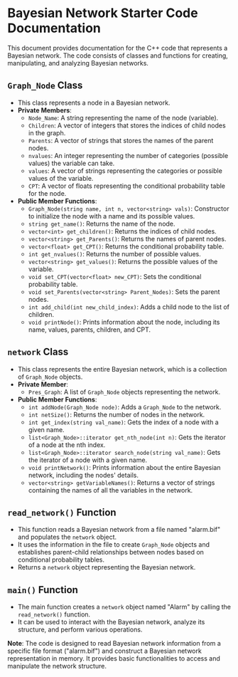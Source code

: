 # Bayesian Network Starter Code Documentation

This document provides documentation for the C++ code that represents a Bayesian network. The code consists of classes and functions for creating, manipulating, and analyzing Bayesian networks.

## `Graph_Node` Class
- This class represents a node in a Bayesian network.
- **Private Members**:
  - `Node_Name`: A string representing the name of the node (variable).
  - `Children`: A vector of integers that stores the indices of child nodes in the graph.
  - `Parents`: A vector of strings that stores the names of the parent nodes.
  - `nvalues`: An integer representing the number of categories (possible values) the variable can take.
  - `values`: A vector of strings representing the categories or possible values of the variable.
  - `CPT`: A vector of floats representing the conditional probability table for the node.
- **Public Member Functions**:
  - `Graph_Node(string name, int n, vector<string> vals)`: Constructor to initialize the node with a name and its possible values.
  - `string get_name()`: Returns the name of the node.
  - `vector<int> get_children()`: Returns the indices of child nodes.
  - `vector<string> get_Parents()`: Returns the names of parent nodes.
  - `vector<float> get_CPT()`: Returns the conditional probability table.
  - `int get_nvalues()`: Returns the number of possible values.
  - `vector<string> get_values()`: Returns the possible values of the variable.
  - `void set_CPT(vector<float> new_CPT)`: Sets the conditional probability table.
  - `void set_Parents(vector<string> Parent_Nodes)`: Sets the parent nodes.
  - `int add_child(int new_child_index)`: Adds a child node to the list of children.
  - `void printNode()`: Prints information about the node, including its name, values, parents, children, and CPT.

## `network` Class
- This class represents the entire Bayesian network, which is a collection of `Graph_Node` objects.
- **Private Member**:
  - `Pres_Graph`: A list of `Graph_Node` objects representing the network.
- **Public Member Functions**:
  - `int addNode(Graph_Node node)`: Adds a `Graph_Node` to the network.
  - `int netSize()`: Returns the number of nodes in the network.
  - `int get_index(string val_name)`: Gets the index of a node with a given name.
  - `list<Graph_Node>::iterator get_nth_node(int n)`: Gets the iterator of a node at the nth index.
  - `list<Graph_Node>::iterator search_node(string val_name)`: Gets the iterator of a node with a given name.
  - `void printNetwork()`: Prints information about the entire Bayesian network, including the nodes' details.
  - `vector<string> getVariableNames()`: Returns a vector of strings containing the names of all the variables in the network.

## `read_network()` Function
- This function reads a Bayesian network from a file named "alarm.bif" and populates the `network` object.
- It uses the information in the file to create `Graph_Node` objects and establishes parent-child relationships between nodes based on conditional probability tables.
- Returns a `network` object representing the Bayesian network.

## `main()` Function
- The main function creates a `network` object named "Alarm" by calling the `read_network()` function.
- It can be used to interact with the Bayesian network, analyze its structure, and perform various operations.

**Note**: The code is designed to read Bayesian network information from a specific file format ("alarm.bif") and construct a Bayesian network representation in memory. It provides basic functionalities to access and manipulate the network structure.
